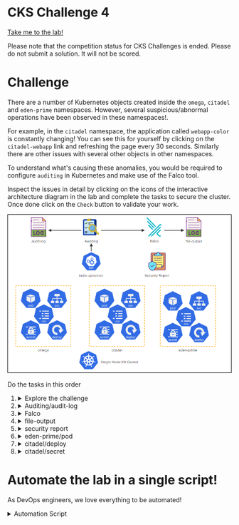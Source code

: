 # CKS Challenge 4

[Take me to the lab!](https://kodekloud.com/topic/lab-challenge-4/)

Please note that the competition status for CKS Challenges is ended. Please do not submit a solution. It will not be scored.

# Challenge

There are a number of Kubernetes objects created inside the `omega`, `citadel` and `eden-prime` namespaces. However, several suspicious/abnormal operations have been observed in these namespaces!.

For example, in the `citadel` namespace, the application called `webapp-color` is constantly changing! You can see this for yourself by clicking on the `citadel-webapp` link and refreshing the page every 30 seconds. Similarly there are other issues with several other objects in other namespaces.

To understand what's causing these anomalies, you would be required to configure `auditing` in Kubernetes and make use of the Falco tool.

Inspect the issues in detail by clicking on the icons of the interactive architecture diagram in the lab and complete the tasks to secure the cluster. Once done click on the `Check` button to validate your work.

![Diagram](../../images/challenge-4.png)

Do the tasks in this order

1.  <details>
    <summary>Explore the challenge</summary>

    Click on all the icons individually and read the tasks. There is some important information within.

    <details>
    <summary>Reveal</summary>

    The `Deployment` icon in `citadel` namespace yields the following information:

    > Delete the rolebinding causing the constant deletion and creation of the `configmaps` and `pods` in this namespace.

    So, this identifies the objects we need to audit in the next task.

    </details>
    </details>

1.  <details>
    <summary>Auditing/audit-log</summary>

    * The audit policy file should be stored at `/etc/kubernetes/audit-policy.yaml`
    * Create a single rule in the audit policy that will record events for the two objects depicting abnormal behaviour in the `citadel` namespace. This rule should however be applied to all three namespaces shown in the diagram at a `metadata` level. Omit the `RequestReceived` stage.
    * Use a volume called `audit` that will mount only the file `/etc/kubernetes/audit-policy.yaml` from the controlplane inside the api server pod in a read only mode.
    * `audit-log-path set` to `/var/log/kubernetes/audit/audit.log`

    <br/>

    1. Create the audit policy
        1. Open the new policy file in

            ```bash
            vi /etc/kubernetes/audit-policy.yaml
            ```
        1. Create the requested policy

            ```yaml
            apiVersion: audit.k8s.io/v1
            kind: Policy
            omitStages:             # Omit RequestReceived
              - RequestReceived
            rules:
              - level: Metadata     # New rule at Metadata level
                resources:          # for pods and configmaps
                - group: ""
                  resources:
                  - pods
                  - configmaps
                namespaces:         # in all three namespaces
                - omega
                - citadel
                - eden-prime
            ```

        1. Mount the policy in api-server
            1. Create the directory for the audit log first, or api-server will fail to come up
                ```bash
                mkdir -p /var/log/kubernetes/audit
                ```
            1. Edit api-server manifest
                ```bash
                vi /etc/kubernetes/manifests/kube-apiserver.yaml
                ```
            1. Add the required arguments to enable auditing
                ```yaml
                    - --audit-log-path=/var/log/kubernetes/audit/audit.log
                    - --audit-policy-file=/etc/kubernetes/audit-policy.yaml
                ```
            1. Add volumes (to any existing volumes) for the audit policy and log
                ```yaml
                  volumes:
                  - name: audit-log
                    hostPath:
                      path: /var/log/kubernetes/audit/
                      type: DirectoryOrCreate
                  - name: audit
                    hostPath:
                      path: /etc/kubernetes/audit-policy.yaml
                      type: File  # <- satifies requirement "will mount only the file"
                ```
            1. Add volumeMounts (to any existing ones) for these volumes
                ```yaml
                    volumeMounts:
                    - name: audit-log
                      mountPath: var/log/kubernetes/audit/
                      readOnly: false
                    - name: audit
                      mountPath: /etc/kubernetes/audit-policy.yaml
                      readOnly: true      # <- The file should be immutable
                ```
            1. Save and exit `vi`. Wait for api-server to restart. If it does not, know how to [diagnose crashing API server](https://github.com/kodekloudhub/community-faq/blob/main/docs/diagnose-crashed-apiserver.md).

    </details>

1.  <details>
    <summary>Falco</summary>

    Note that since the challenge was created, newer versions of Falco have been released with different configuration requirements. We will install the version that was current (v0.31.1) at the time the challenge was created.

    * Install the 'falco' utility on the controlplane node and start it as a systemd service

    ```bash
    # Set up the apt repo for Falco
    curl -s https://falco.org/repo/falcosecurity-3672BA8F.asc | apt-key add -
    echo "deb https://download.falco.org/packages/deb stable main" | tee -a /etc/apt/sources.list.d/falcosecurity.list

    # Update apt indexes
    apt-get update -y

    # Install prerequiste and falco
    apt-get -y install linux-headers-$(uname -r) falco

    # Not strictly necessary to start it now, but if you want a green icon 
    # at this stage, you will need to start it.
    systemctl start falco
    ```

    </details>

1.  <details>
    <summary>file-output</summary>

    * Configure falco to save the event output to the file `/opt/falco.log`

    <br/>

    1. Open `/etc/falco/falco.yaml` in `vi`,  find the file output section and make it like this
        ```yaml
        file_output:
          enabled: true
          keep_alive: false
          filename: /opt/falco.log
        ```
    1. Reload falco
        ```bash
        systemctl restart falco
        ```

    </details>

1.  <details>
    <summary>security report</summary>

    * Inspect the API server audit logs and identify the user responsible for the abnormal behaviour seen in the `citadel` namespace. Save the name of the `user`, `role` and `rolebinding` responsible for the event to the file `/opt/blacklist_users` file (comma separated and in this specific order).
    * Inspect the falco logs and identify the pod that has events generated because of packages being updated on it. Save the namespace and the pod name in the file `/opt/compromised_pods` (comma separated - namespace followed by the pod name)

    1.  Inspect audit logs.

        Audit logs are JSON, one JSON record per line of the log file, and we know we are looking for `citadel`. Do a cursory scan of a few log lines to understand the structure. Use `jq` tool for format the log lines in a legible manner.

        ```bash
        cat /var/log/kubernetes/audit/audit.log | grep citadel | head -4 | jq .
        ```

        All the required information is likely there in the JSON you can see now, however let's improve the search with a `jq` filter to select delete events, since that is what we are looking for

        ```bash
        cat /var/log/kubernetes/audit/audit.log | grep citadel | jq 'select (.verb == "delete")'
        ```

        And there we have it. Pretty much all the records identify the perpetrator and the role/rolebinding being used.

        Save results

        ```bash
        echo 'agent-smith,important_role_do_not_delete,important_binding_do_not_delete' > /opt/blacklist_users
        ```

    1.  Inspect falco logs

        1.  Inspect logs

            We've been told to look for something to do with packages:

            ```bash
            grep -i package /opt/falco.log
            ```

            Output:

            ```
            19:23:46.797259642: Error Package management process launched in container (user=root user_loginuid=-1 command=apt install nginx container_id=55e02f53cced container_name=k8s_eden-software2_eden-software2_eden-prime_78092ae9-37b6-4a37-b01f-8b63c9598aa2_0 image=ubuntu:latest)
            ```

        1. Identify pod

            From the output (`container_name=`), we can determine

            * Namespace is `eden-prime`
            * Pod name is `eden-software2`

        1. Save results

            ```bash
            echo 'eden-prime,eden-software2' > /opt/compromised_pods
            ```


    </details>

1.  <details>
    <summary>eden-prime/pod</summary>


    * Delete pods belonging to the `eden-prime` namespace that were flagged in the 'Security Report' file `/opt/compromised_pods`. Do not delete the non-compromised pods!

    <br/>

    Using the pod discovered in the previous task with falco log:

    ```bash
    kubectl delete pod -n eden-prime eden-software2
    ```

    </details>

1.  <details>
    <summary>citadel/deploy</summary>

    * Delete the rolebinding causing the constant deletion and creation of the configmaps and pods in this namespace. Do not delete any other rolebinding!

    <br/>

    Refer to what was found in the audit log

    ```
    kubectl delete rolebinding -n citadel important_binding_do_not_delete
    ```

    </details>

1.  <details>
    <summary>citadel/secret</summary>

    * Delete the role causing the constant deletion and creation of the configmaps and pods in this namespace. Do not delete any other role!

    <br/>

    Refer to what was found in the audit log

    ```
    kubectl delete role -n citadel important_role_do_not_delete
    ```
    </details>

# Automate the lab in a single script!

As DevOps engineers, we love everything to be automated!

<details>
<summary>Automation Script</summary>

Paste this entire script to the lab terminal, sit back and enjoy!<br/>
When the script completes, you can press the `Check` button and the lab will be complete!

```bash
{
start_time=$(date '+%s')

##
## Auditing
##


# Policy
echo "Create audit policy"
cat <<EOF > /etc/kubernetes/audit-policy.yaml
apiVersion: audit.k8s.io/v1
kind: Policy
omitStages:
  - RequestReceived
rules:
  - level: Metadata
    resources:
    - group: ""
      resources:
      - pods
      - configmaps
    namespaces:
    - omega
    - citadel
    - eden-prime
EOF


# Patch api-server
echo "Patch api server"
cp /etc/kubernetes/manifests/kube-apiserver.yaml /etc/kubernetes/kube-apiserver.yaml
mkdir -p /var/log/kubernetes/audit/

api_container_id=$(crictl ps | grep apiserver | cut -f 1 -d ' ')

yq -i e '.spec.containers[0].command += [
    "--audit-policy-file=/etc/kubernetes/audit-policy.yaml",
    "--audit-log-path=/var/log/kubernetes/audit/audit.log"
    ] |
    .spec.volumes += [
        {"name": "audit-log", "hostPath":{"path":"/var/log/kubernetes/audit/", "type": "DirectoryOrCreate"}},
        {"name": "audit", "hostPath":{"path":"/etc/kubernetes/audit-policy.yaml", "type": "File"}}
     ]   |
    .spec.containers[0].volumeMounts += [
        {"mountPath": "/var/log/kubernetes/audit/", "name": "audit-log", "readOnly": false},
        {"mountPath": "/etc/kubernetes/audit-policy.yaml", "name": "audit", "readOnly": true}
     ]' \
    /etc/kubernetes/manifests/kube-apiserver.yaml

systemctl restart kubelet

echo "Waiting for API server to restart..."

# Shut up warnings from crictl
crictl config \
  --set runtime-endpoint=unix:///var/run/dockershim.sock \
  --set image-endpoint=unix:///var/run/dockershim.sock

# Wait for API server restart (gets a new container ID)
new_id=''

while [ -z "$new_id" -o "$api_container_id" = "$new_id" ]
do
    sleep 2
    new_id=$(crictl ps | grep apiserver | cut -f 1 -d ' ')
    echo "API server container id is $new_id"
done

##
## Falco
##
echo "Install/configure falco"

curl -s https://falco.org/repo/falcosecurity-3672BA8F.asc | apt-key add -
echo "deb https://download.falco.org/packages/deb stable main" | tee -a /etc/apt/sources.list.d/falcosecurity.list
apt-get update -y
apt-get -y install linux-headers-$(uname -r)
apt-get install -y falco

# Set file output
yq -i e '.file_output.filename = "/opt/falco.log" | .file_output.enabled = true' /etc/falco/falco.yaml

systemctl restart falco


##
## Security report
##

# Falco alert
# Get container id of pod causing falco alerts
echo "Waiting for falco to log the issue"
container_id=''

while [ -z "$container_id" ]
do
    sleep 1
    [ -f /opt/falco.log ] && container_id=$(cat /opt/falco.log | grep 'Package management process' | head -1 | grep -Eo 'container_id=[0-9a-f]+' | cut -d '=' -f 2)
done

# Get pod ID from crictl
pod_id=$(crictl ps -o json -id $container_id | jq -r '.containers[0].podSandboxId')

# Get pod/ns from crictl
json=$(crictl pods -o json -id $pod_id)
pod_name=$(echo $json | jq -r '.items[0].metadata.name')
pod_namespace=$(echo $json | jq -r '.items[0].metadata.namespace')

# Save to file
echo "${pod_namespace},${pod_name}" > /opt/compromised_pods

# delete pod
kubectl delete pod -n $pod_namespace $pod_name --force

# Audit alert - we are looking for configmap and pod being created
# We can take either since its the same role
echo "Wating for API server to log event"
log_event=''

while [ -z "$log_event" ]
do
    sleep 1
    [ -f /var/log/kubernetes/audit/audit.log ] && log_event=$(cat /var/log/kubernetes/audit/audit.log 2>/dev/null | grep -i citadel | egrep -v '"get|"watch|"list' 2>/dev/null | head -1 -)
done

user=$(echo $log_event | jq -r '.impersonatedUser.username')
reason=$(echo $log_event | jq -r '.annotations."authorization.k8s.io/reason"')

# Extract role and binding from reason
binding=$(echo $reason | grep -Eo 'RoleBinding "[^"]+' | cut -d '"' -f 2)
role=$(echo $reason | grep -Eo 'Role "[^"]+' | cut -d '"' -f 2)

echo "${user},${role},${binding}" > /opt/blacklist_users

# delete role and binding
kubectl delete role -n citadel $role
kubectl delete rolebinding -n citadel $(echo $binding | cut -d '/' -f 1)

end_time=$(date '+%s')
duration=$(( end_time - start_time ))
echo "Complete in ${duration}s"
}
```

</details>